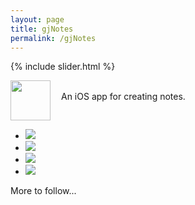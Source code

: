 ```yaml
---
layout: page
title: gjNotes
permalink: /gjNotes
---
```


{% include slider.html %}

<span style="float: left; line-height: 0px;">
<img width="64" height="64" src="/images/gjNotes-icon.png">
</span>
<span style="float: left; padding: 17px 0px 0px 17px;">
An iOS app for creating notes.
</span>
<div style="clear: both;"></div>

<div id="gallery">
    <ul id="lightSlider" class="cS-hidden">
        <li><img src="/images/gjNotes-1.png"></li>
        <li><img src="/images/gjNotes-2.png"></li>
        <li><img src="/images/gjNotes-3.png"></li>
        <li><img src="/images/gjNotes-4.png"></li>
    </ul>
</div>

More to follow...
